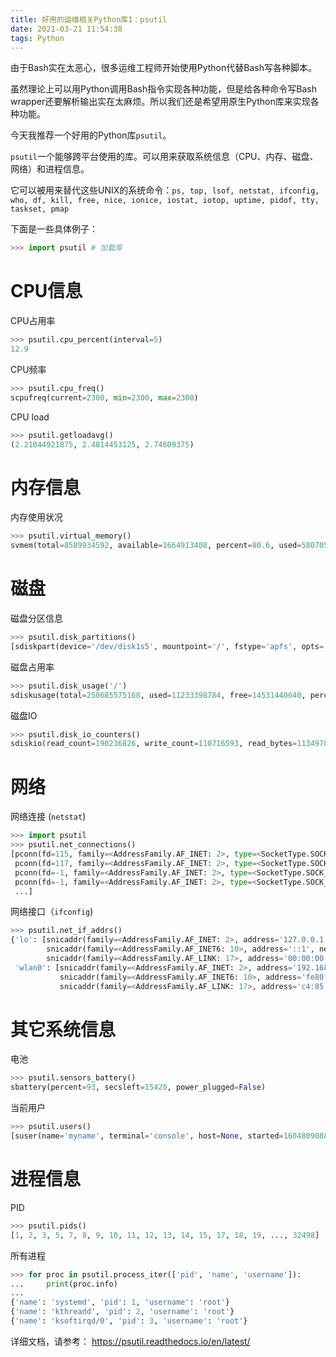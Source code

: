 ```yaml
---
title: 好用的运维相关Python库1：psutil
date: 2021-03-21 11:54:38
tags: Python
---
```

由于Bash实在太恶心，很多运维工程师开始使用Python代替Bash写各种脚本。

虽然理论上可以用Python调用Bash指令实现各种功能，但是给各种命令写Bash wrapper还要解析输出实在太麻烦。所以我们还是希望用原生Python库来实现各种功能。

今天我推荐一个好用的Python库`psutil`。

`psutil`一个能够跨平台使用的库。可以用来获取系统信息（CPU、内存、磁盘、网络）和进程信息。

它可以被用来替代这些UNIX的系统命令：`ps, top, lsof, netstat, ifconfig, who, df, kill, free, nice, ionice, iostat, iotop, uptime, pidof, tty, taskset, pmap`

下面是一些具体例子：

```python
>>> import psutil # 加载库
```

# CPU信息

CPU占用率

```python
>>> psutil.cpu_percent(interval=5)
12.9
```

CPU频率

```python
>>> psutil.cpu_freq()
scpufreq(current=2300, min=2300, max=2300)
```

CPU load

```python
>>> psutil.getloadavg()
(2.21044921875, 2.4814453125, 2.74609375)
```

# 内存信息

内存使用状况

```python
>>> psutil.virtual_memory()
svmem(total=8589934592, available=1664913408, percent=80.6, used=5807058944, free=15069184, active=1651421184, inactive=1649065984, wired=4155637760)
```

# 磁盘

磁盘分区信息

```python
>>> psutil.disk_partitions()
[sdiskpart(device='/dev/disk1s5', mountpoint='/', fstype='apfs', opts='ro,local,rootfs,dovolfs,journaled,multilabel', maxfile=255, maxpath=1024), ...]
```

磁盘占用率

```python
>>> psutil.disk_usage('/')
sdiskusage(total=250685575168, used=11233398784, free=14531440640, percent=43.6)
```

磁盘IO

```python
>>> psutil.disk_io_counters()
sdiskio(read_count=190236826, write_count=110716593, read_bytes=11349786423296, write_bytes=9505852936192, read_time=165443373, write_time=100234117)
```

# 网络

网络连接 (`netstat`)

```python
>>> import psutil
>>> psutil.net_connections()
[pconn(fd=115, family=<AddressFamily.AF_INET: 2>, type=<SocketType.SOCK_STREAM: 1>, laddr=addr(ip='10.0.0.1', port=48776), raddr=addr(ip='93.186.135.91', port=80), status='ESTABLISHED', pid=1254),
 pconn(fd=117, family=<AddressFamily.AF_INET: 2>, type=<SocketType.SOCK_STREAM: 1>, laddr=addr(ip='10.0.0.1', port=43761), raddr=addr(ip='72.14.234.100', port=80), status='CLOSING', pid=2987),
 pconn(fd=-1, family=<AddressFamily.AF_INET: 2>, type=<SocketType.SOCK_STREAM: 1>, laddr=addr(ip='10.0.0.1', port=60759), raddr=addr(ip='72.14.234.104', port=80), status='ESTABLISHED', pid=None),
 pconn(fd=-1, family=<AddressFamily.AF_INET: 2>, type=<SocketType.SOCK_STREAM: 1>, laddr=addr(ip='10.0.0.1', port=51314), raddr=addr(ip='72.14.234.83', port=443), status='SYN_SENT', pid=None)
 ...]
```

网络接口（`ifconfig`)

```python
>>> psutil.net_if_addrs()
{'lo': [snicaddr(family=<AddressFamily.AF_INET: 2>, address='127.0.0.1', netmask='255.0.0.0', broadcast='127.0.0.1', ptp=None),
        snicaddr(family=<AddressFamily.AF_INET6: 10>, address='::1', netmask='ffff:ffff:ffff:ffff:ffff:ffff:ffff:ffff', broadcast=None, ptp=None),
        snicaddr(family=<AddressFamily.AF_LINK: 17>, address='00:00:00:00:00:00', netmask=None, broadcast='00:00:00:00:00:00', ptp=None)],
 'wlan0': [snicaddr(family=<AddressFamily.AF_INET: 2>, address='192.168.1.3', netmask='255.255.255.0', broadcast='192.168.1.255', ptp=None),
           snicaddr(family=<AddressFamily.AF_INET6: 10>, address='fe80::c685:8ff:fe45:641%wlan0', netmask='ffff:ffff:ffff:ffff::', broadcast=None, ptp=None),
           snicaddr(family=<AddressFamily.AF_LINK: 17>, address='c4:85:08:45:06:41', netmask=None, broadcast='ff:ff:ff:ff:ff:ff', ptp=None)]}
```


# 其它系统信息

电池

```python
>>> psutil.sensors_battery()
sbattery(percent=93, secsleft=15420, power_plugged=False)
```

当前用户

```python
>>> psutil.users()
[suser(name='myname', terminal='console', host=None, started=1604809088.0, pid=180), suser(name='yuliji', terminal='ttys012', host=None, started=1615375616.0, pid=13894)]
```

# 进程信息

PID

```python
>>> psutil.pids()
[1, 2, 3, 5, 7, 8, 9, 10, 11, 12, 13, 14, 15, 17, 18, 19, ..., 32498]
```

所有进程

```python
>>> for proc in psutil.process_iter(['pid', 'name', 'username']):
...     print(proc.info)
...
{'name': 'systemd', 'pid': 1, 'username': 'root'}
{'name': 'kthreadd', 'pid': 2, 'username': 'root'}
{'name': 'ksoftirqd/0', 'pid': 3, 'username': 'root'}
```


详细文档，请参考： https://psutil.readthedocs.io/en/latest/